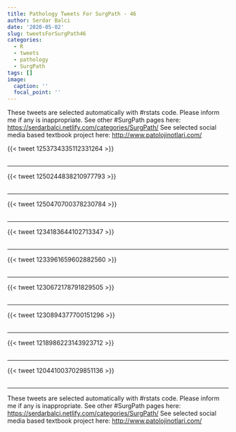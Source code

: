 ```yaml
---
title: Pathology Tweets For SurgPath - 46
author: Serdar Balci
date: '2020-05-02'
slug: tweetsForSurgPath46
categories:
  - R
  - tweets
  - pathology
  - SurgPath
tags: []
image:
  caption: ''
  focal_point: ''
---
```



These tweets are selected automatically with #rstats code. Please inform me if any is inappropriate.
See other #SurgPath pages here: https://serdarbalci.netlify.com/categories/SurgPath/ 
See selected social media based textbook project here: http://www.patolojinotlari.com/

{{< tweet 1253734335112331264 >}}
<br>
<br>
<hr>
{{< tweet 1250244838210977793 >}}
<br>
<br>
<hr>
{{< tweet 1250470700378230784 >}}
<br>
<br>
<hr>
{{< tweet 1234183644102713347 >}}
<br>
<br>
<hr>
{{< tweet 1233961659602882560 >}}
<br>
<br>
<hr>
{{< tweet 1230672178791829505 >}}
<br>
<br>
<hr>
{{< tweet 1230894377700151296 >}}
<br>
<br>
<hr>
{{< tweet 1218986223143923712 >}}
<br>
<br>
<hr>
{{< tweet 1204410037029851136 >}}
<br>
<br>
<hr>


These tweets are selected automatically with #rstats code. Please inform me if any is inappropriate.
See other #SurgPath pages here: https://serdarbalci.netlify.com/categories/SurgPath/ 
See selected social media based textbook project here: http://www.patolojinotlari.com/
